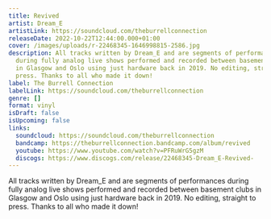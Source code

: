 ```yaml
---
title: Revived
artist: Dream_E
artistLink: https://soundcloud.com/theburrellconnection
releaseDate: 2022-10-22T12:44:00.000+01:00
cover: /images/uploads/r-22468345-1646998815-2586.jpg
description: All tracks written by Dream_E and are segments of performances
  during fully analog live shows performed and recorded between basement clubs
  in Glasgow and Oslo using just hardware back in 2019. No editing, straight to
  press. Thanks to all who made it down!
label: The Burrell Connection
labelLink: https://soundcloud.com/theburrellconnection
genre: []
format: vinyl
isDraft: false
isUpcoming: false
links:
  soundcloud: https://soundcloud.com/theburrellconnection
  bandcamp: https://theburrellconnection.bandcamp.com/album/revived
  youtube: https://www.youtube.com/watch?v=PFRuWrG5gzM
  discogs: https://www.discogs.com/release/22468345-Dream_E-Revived-
---
```

All tracks written by Dream_E and are segments of performances during fully analog live shows performed and recorded between basement clubs in Glasgow and Oslo using just hardware back in 2019. No editing, straight to press. Thanks to all who made it down!
